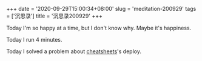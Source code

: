 +++
date = '2020-09-29T15:00:34+08:00'
slug = 'meditation-200929'
tags = ['沉思录']
title = '沉思录200929'
+++

Today I'm so happy at a time, but I don't know why. Maybe it's happiness.

Today I run 4 minutes.

Today I solved a problem about [cheatsheets](https://github.com/Gaotianhe/cheatsheets)'s deploy.
